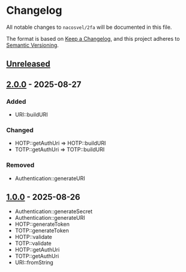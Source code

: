 # Changelog

All notable changes to `nacosvel/2fa` will be documented in this file.

The format is based on [Keep a Changelog](https://keepachangelog.com/en/1.1.0/),
and this project adheres to [Semantic Versioning](https://semver.org/spec/v2.0.0.html).

## [Unreleased](https://github.com/nacosvel/2fa)

## [2.0.0](https://github.com/nacosvel/2fa/compare/v1.0.0...v2.0.0) - 2025-08-27

### Added

- URI::buildURI

### Changed

- HOTP::getAuthUri => HOTP::buildURI
- TOTP::getAuthUri => TOTP::buildURI

### Removed

- Authentication::generateURI

## [1.0.0](https://github.com/nacosvel/2fa/releases/tag/v1.0.0) - 2025-08-26

- Authentication::generateSecret
- Authentication::generateURI
- HOTP::generateToken
- TOTP::generateToken
- HOTP::validate
- TOTP::validate
- HOTP::getAuthUri
- TOTP::getAuthUri
- URI::fromString
